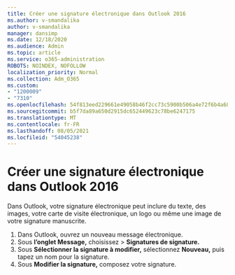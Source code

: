 ```yaml
---
title: Créer une signature électronique dans Outlook 2016
ms.author: v-smandalika
author: v-smandalika
manager: dansimp
ms.date: 12/18/2020
ms.audience: Admin
ms.topic: article
ms.service: o365-administration
ROBOTS: NOINDEX, NOFOLLOW
localization_priority: Normal
ms.collection: Adm_O365
ms.custom:
- "1200009"
- "7310"
ms.openlocfilehash: 54f813eed229661e49058b46f2cc73c5900b506a4e72f6b4a6818603f18dbd29
ms.sourcegitcommit: b5f7da89a650d2915dc652449623c78be6247175
ms.translationtype: MT
ms.contentlocale: fr-FR
ms.lasthandoff: 08/05/2021
ms.locfileid: "54045238"
---
```

# <a name="create-an-email-signature-in-outlook-2016"></a>Créer une signature électronique dans Outlook 2016

Dans Outlook, votre signature électronique peut inclure du texte, des images, votre carte de visite électronique, un logo ou même une image de votre signature manuscrite.

1. Dans Outlook, ouvrez un nouveau message électronique.
2. Sous **l’onglet Message,** choisissez   >  **Signatures de signature.**
3. Sous **Sélectionner la signature à modifier,** sélectionnez **Nouveau,** puis tapez un nom pour la signature.
4. Sous **Modifier la signature,** composez votre signature.
